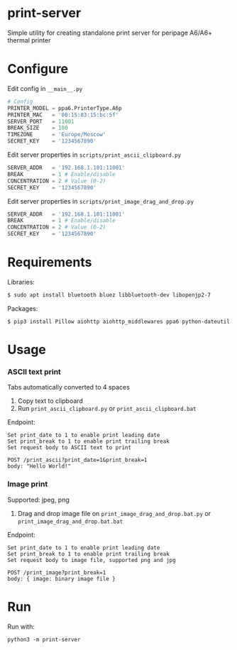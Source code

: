 # print-server

Simple utility for creating standalone print server for peripage A6/A6+ thermal printer

# Configure

Edit config in `__main__.py`
```python
# Config
PRINTER_MODEL = ppa6.PrinterType.A6p
PRINTER_MAC   = '00:15:83:15:bc:5f'
SERVER_PORT   = 11001
BREAK_SIZE    = 100
TIMEZONE      = 'Europe/Moscow'
SECRET_KEY    = '1234567890'
```

Edit server properties in `scripts/print_ascii_clipboard.py`
```python
SERVER_ADDR   = '192.168.1.101:11001'
BREAK         = 1 # Enable/disable
CONCENTRATION = 2 # Value (0-2)
SECRET_KEY    = '1234567890'
```

Edit server properties in `scripts/print_image_drag_and_drop.py`
```python
SERVER_ADDR   = '192.168.1.101:11001'
BREAK         = 1 # Enable/disable
CONCENTRATION = 2 # Value (0-2)
SECRET_KEY    = '1234567890'
```

# Requirements

Libraries:
```bash
$ sudo apt install bluetooth bluez libbluetooth-dev libopenjp2-7
```

Packages:
```
$ pip3 install Pillow aiohttp aiohttp_middlewares ppa6 python-dateutil
```

# Usage

### ASCII text print

Tabs automatically converted to 4 spaces

1. Copy text to clipboard
2. Run `print_ascii_clipboard.py` or `print_ascii_clipboard.bat`

Endpoint:
```
Set print_date to 1 to enable print leading date
Set print_break to 1 to enable print trailing break
Set request body to ASCII text to print

POST /print_ascii?print_date=1&print_break=1
body: "Hello World!"
```

### Image print

Supported: jpeg, png

1. Drag and drop image file on `print_image_drag_and_drop.bat.py` or `print_image_drag_and_drop.bat.bat`

Endpoint:
```
Set print_date to 1 to enable print leading date
Set print_break to 1 to enable print trailing break
Set request body to image file, supported png and jpg

POST /print_image?print_break=1
body: { image: binary image file }
```

# Run

Run with:
```
python3 -m print-server
```
